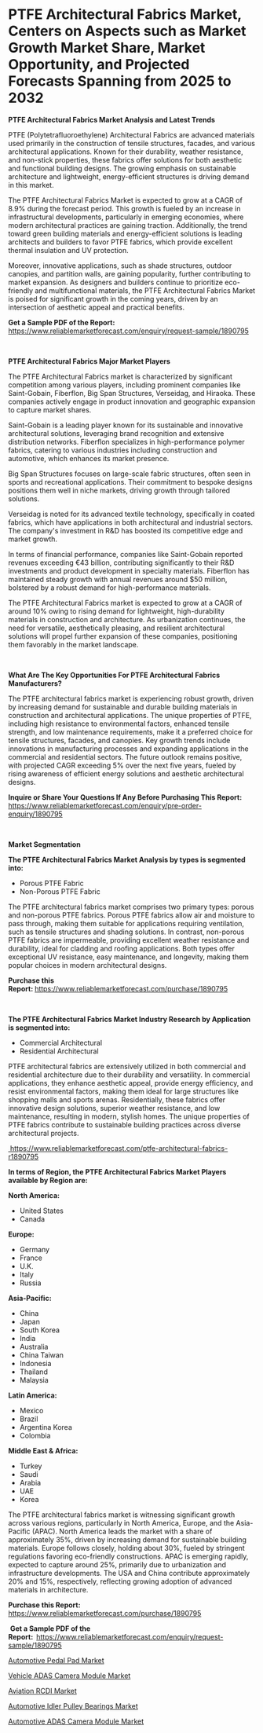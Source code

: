<p><h1>PTFE Architectural Fabrics Market, Centers on Aspects such as Market Growth Market Share, Market Opportunity, and Projected Forecasts Spanning from 2025 to 2032</h1></p><p><strong>PTFE Architectural Fabrics Market Analysis and Latest Trends</strong></p>
<p><p>PTFE (Polytetrafluoroethylene) Architectural Fabrics are advanced materials used primarily in the construction of tensile structures, facades, and various architectural applications. Known for their durability, weather resistance, and non-stick properties, these fabrics offer solutions for both aesthetic and functional building designs. The growing emphasis on sustainable architecture and lightweight, energy-efficient structures is driving demand in this market.</p><p>The PTFE Architectural Fabrics Market is expected to grow at a CAGR of 8.9% during the forecast period. This growth is fueled by an increase in infrastructural developments, particularly in emerging economies, where modern architectural practices are gaining traction. Additionally, the trend toward green building materials and energy-efficient solutions is leading architects and builders to favor PTFE fabrics, which provide excellent thermal insulation and UV protection.</p><p>Moreover, innovative applications, such as shade structures, outdoor canopies, and partition walls, are gaining popularity, further contributing to market expansion. As designers and builders continue to prioritize eco-friendly and multifunctional materials, the PTFE Architectural Fabrics Market is poised for significant growth in the coming years, driven by an intersection of aesthetic appeal and practical benefits.</p></p>
<p><strong>Get a Sample PDF of the Report:&nbsp;</strong> <a href="https://www.reliablemarketforecast.com/enquiry/request-sample/1890795?utm_campaign=2219&utm_medium=2&utm_source=Github&utm_content=ia&utm_term=04022025&utm_id=ptfe-architectural-fabrics">https://www.reliablemarketforecast.com/enquiry/request-sample/1890795</a></p>
<p>&nbsp;</p>
<p><strong>PTFE Architectural Fabrics Major Market Players</strong></p>
<p><p>The PTFE Architectural Fabrics market is characterized by significant competition among various players, including prominent companies like Saint-Gobain, Fiberflon, Big Span Structures, Verseidag, and Hiraoka. These companies actively engage in product innovation and geographic expansion to capture market shares.</p><p>Saint-Gobain is a leading player known for its sustainable and innovative architectural solutions, leveraging brand recognition and extensive distribution networks. Fiberflon specializes in high-performance polymer fabrics, catering to various industries including construction and automotive, which enhances its market presence.</p><p>Big Span Structures focuses on large-scale fabric structures, often seen in sports and recreational applications. Their commitment to bespoke designs positions them well in niche markets, driving growth through tailored solutions.</p><p>Verseidag is noted for its advanced textile technology, specifically in coated fabrics, which have applications in both architectural and industrial sectors. The company's investment in R&D has boosted its competitive edge and market growth.</p><p>In terms of financial performance, companies like Saint-Gobain reported revenues exceeding €43 billion, contributing significantly to their R&D investments and product development in specialty materials. Fiberflon has maintained steady growth with annual revenues around $50 million, bolstered by a robust demand for high-performance materials.</p><p>The PTFE Architectural Fabrics market is expected to grow at a CAGR of around 10% owing to rising demand for lightweight, high-durability materials in construction and architecture. As urbanization continues, the need for versatile, aesthetically pleasing, and resilient architectural solutions will propel further expansion of these companies, positioning them favorably in the market landscape.</p></p>
<p>&nbsp;</p>
<p><strong>What Are The Key Opportunities For PTFE Architectural Fabrics Manufacturers?</strong></p>
<p><p>The PTFE architectural fabrics market is experiencing robust growth, driven by increasing demand for sustainable and durable building materials in construction and architectural applications. The unique properties of PTFE, including high resistance to environmental factors, enhanced tensile strength, and low maintenance requirements, make it a preferred choice for tensile structures, facades, and canopies. Key growth trends include innovations in manufacturing processes and expanding applications in the commercial and residential sectors. The future outlook remains positive, with projected CAGR exceeding 5% over the next five years, fueled by rising awareness of efficient energy solutions and aesthetic architectural designs.</p></p>
<p><strong>Inquire or Share Your Questions If Any Before Purchasing This Report:</strong> <a href="https://www.reliablemarketforecast.com/enquiry/pre-order-enquiry/1890795?utm_campaign=2219&utm_medium=2&utm_source=Github&utm_content=ia&utm_term=04022025&utm_id=ptfe-architectural-fabrics">https://www.reliablemarketforecast.com/enquiry/pre-order-enquiry/1890795</a></p>
<p>&nbsp;</p>
<p><strong>Market Segmentation</strong></p>
<p><strong>The PTFE Architectural Fabrics Market Analysis by types is segmented into:</strong></p>
<p><ul><li>Porous PTFE Fabric</li><li>Non-Porous PTFE Fabric</li></ul></p>
<p><p>The PTFE architectural fabrics market comprises two primary types: porous and non-porous PTFE fabrics. Porous PTFE fabrics allow air and moisture to pass through, making them suitable for applications requiring ventilation, such as tensile structures and shading solutions. In contrast, non-porous PTFE fabrics are impermeable, providing excellent weather resistance and durability, ideal for cladding and roofing applications. Both types offer exceptional UV resistance, easy maintenance, and longevity, making them popular choices in modern architectural designs.</p></p>
<p><strong>Purchase this Report:&nbsp;</strong><a href="https://www.reliablemarketforecast.com/purchase/1890795?utm_campaign=2219&utm_medium=2&utm_source=Github&utm_content=ia&utm_term=04022025&utm_id=ptfe-architectural-fabrics">https://www.reliablemarketforecast.com/purchase/1890795</a></p>
<p>&nbsp;</p>
<p><strong>The PTFE Architectural Fabrics Market Industry Research by Application is segmented into:</strong></p>
<p><ul><li>Commercial Architectural</li><li>Residential Architectural</li></ul></p>
<p><p>PTFE architectural fabrics are extensively utilized in both commercial and residential architecture due to their durability and versatility. In commercial applications, they enhance aesthetic appeal, provide energy efficiency, and resist environmental factors, making them ideal for large structures like shopping malls and sports arenas. Residentially, these fabrics offer innovative design solutions, superior weather resistance, and low maintenance, resulting in modern, stylish homes. The unique properties of PTFE fabrics contribute to sustainable building practices across diverse architectural projects.</p></p>
<p><a href="https://www.reliablemarketforecast.com/ptfe-architectural-fabrics-r1890795?utm_campaign=2219&utm_medium=2&utm_source=Github&utm_content=ia&utm_term=04022025&utm_id=ptfe-architectural-fabrics">&nbsp;https://www.reliablemarketforecast.com/ptfe-architectural-fabrics-r1890795</a></p>
<p><strong>In terms of Region, the PTFE Architectural Fabrics Market Players available by Region are:</strong></p>
<p>
    <p> <strong> North America: </strong>
        <ul>
            <li>United States</li>
            <li>Canada</li>
        </ul>
        </p> 
    <p> <strong> Europe: </strong>
        <ul>
            <li>Germany</li>
            <li>France</li>
            <li>U.K.</li>
            <li>Italy</li>
            <li>Russia</li>
        </ul>
        </p> 
    <p> <strong> Asia-Pacific: </strong>
        <ul>
            <li>China</li>
            <li>Japan</li>
            <li>South Korea</li>
            <li>India</li>
            <li>Australia</li>
            <li>China Taiwan</li>
            <li>Indonesia</li>
            <li>Thailand</li>
            <li>Malaysia</li>
        </ul>
        </p> 
    <p> <strong> Latin America: </strong>
        <ul>
            <li>Mexico</li>
            <li>Brazil</li>
            <li>Argentina Korea</li>
            <li>Colombia</li>
        </ul>
        </p> 
    <p> <strong> Middle East & Africa: </strong>
        <ul>
            <li>Turkey</li>
            <li>Saudi</li>
            <li>Arabia</li>
            <li>UAE</li>
            <li>Korea</li>
        </ul>
    </p>
    </p>
<p><p>The PTFE architectural fabrics market is witnessing significant growth across various regions, particularly in North America, Europe, and the Asia-Pacific (APAC). North America leads the market with a share of approximately 35%, driven by increasing demand for sustainable building materials. Europe follows closely, holding about 30%, fueled by stringent regulations favoring eco-friendly constructions. APAC is emerging rapidly, expected to capture around 25%, primarily due to urbanization and infrastructure developments. The USA and China contribute approximately 20% and 15%, respectively, reflecting growing adoption of advanced materials in architecture.</p></p>
<p><strong>Purchase this Report: </strong><a href="https://www.reliablemarketforecast.com/purchase/1890795?utm_campaign=2219&utm_medium=2&utm_source=Github&utm_content=ia&utm_term=04022025&utm_id=ptfe-architectural-fabrics">https://www.reliablemarketforecast.com/purchase/1890795</a></p>
<p>&nbsp;<strong>Get a Sample PDF of the Report:&nbsp;&nbsp;</strong><a href="https://www.reliablemarketforecast.com/enquiry/request-sample/1890795?utm_campaign=2219&utm_medium=2&utm_source=Github&utm_content=ia&utm_term=04022025&utm_id=ptfe-architectural-fabrics">https://www.reliablemarketforecast.com/enquiry/request-sample/1890795</a></p>
<p><strong></strong></p>
<p><p><a href="https://www.linkedin.com/pulse/automotive-pedal-pad-market-trends-analysis-2025-2032-size-ve3re?utm_campaign=2219&utm_medium=2&utm_source=Github&utm_content=ia&utm_term=04022025&utm_id=ptfe-architectural-fabrics">Automotive Pedal Pad Market</a></p><p><a href="https://www.linkedin.com/pulse/explosive-growth-vehicle-adas-camera-module-market-global-zjsgc?utm_campaign=2219&utm_medium=2&utm_source=Github&utm_content=ia&utm_term=04022025&utm_id=ptfe-architectural-fabrics">Vehicle ADAS Camera Module Market</a></p><p><a href="https://www.linkedin.com/pulse/aviation-rcdi-market-analysis-structure-size-growing-fjjye?utm_campaign=2219&utm_medium=2&utm_source=Github&utm_content=ia&utm_term=04022025&utm_id=ptfe-architectural-fabrics">Aviation RCDI Market</a></p><p><a href="https://www.linkedin.com/pulse/automotive-idler-pulley-bearings-market-analysis-historical-txmhe?utm_campaign=2219&utm_medium=2&utm_source=Github&utm_content=ia&utm_term=04022025&utm_id=ptfe-architectural-fabrics">Automotive Idler Pulley Bearings Market</a></p><p><a href="https://www.linkedin.com/pulse/comprehensive-analysis-automotive-adas-camera-module-marketpresented-hqwvc?utm_campaign=2219&utm_medium=2&utm_source=Github&utm_content=ia&utm_term=04022025&utm_id=ptfe-architectural-fabrics">Automotive ADAS Camera Module Market</a></p></p>